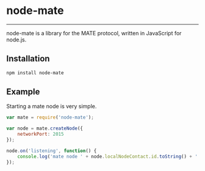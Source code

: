 # node-mate

------

node-mate is a library for the MATE protocol, written in JavaScript for node.js.


## Installation

```sh
npm install node-mate
```

## Example

Starting a mate node is very simple.

```js
var mate = require('node-mate');

var node = mate.createNode({
	networkPort: 2015
});

node.on('listening', function() {
	console.log('mate node ' + node.localNodeContact.id.toString() + ' started');
});
```